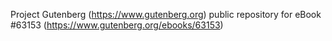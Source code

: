 Project Gutenberg (https://www.gutenberg.org) public repository for eBook #63153 (https://www.gutenberg.org/ebooks/63153)
